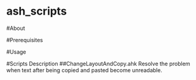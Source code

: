 ash_scripts
===========

#About

#Prerequisites

#Usage

#Scripts Description
##ChangeLayoutAndCopy.ahk
Resolve the problem when text after being copied and pasted become unreadable. 
